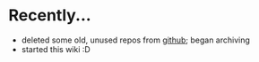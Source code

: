 <!-- TITLE: Journal -->
<!-- SUBTITLE: Unstructured Entries -->

# Recently...

* deleted some old, unused repos from [github](https://github.com/Jared-Prime); began archiving
* started this wiki :D